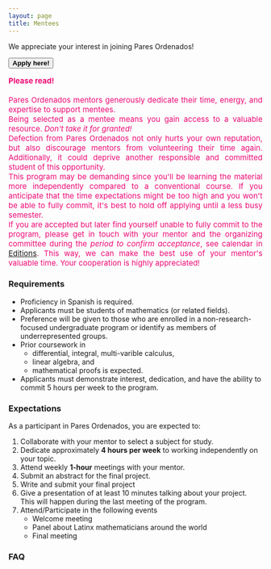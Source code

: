 ```yaml
---
layout: page
title: Mentees
---
```


We appreciate your interest in joining Pares Ordenados!

<span onclick="window.open('https://duke.qualtrics.com/jfe/form/SV_cYXr4wk1a92dObY')" style="cursor: pointer">
    <button class="button1"><b>Apply here!</b></button>
</span>

<div style="text-align: justify">
<div style="color: #ED0974">
<p style="font-size: 15px" style="line-height: 110%">
<b>Please read!</b>
<br>
<br>
Pares Ordenados mentors generously dedicate their time, energy, and expertise to support mentees.
<br>
Being selected as a mentee means you gain access to a valuable resource. <i>Don't take it for granted!</i> 
<br>
Defection from Pares Ordenados not only hurts your own reputation, but also discourage mentors from volunteering their time again. Additionally, it could deprive another responsible and committed student of this opportunity.
<br>
This program may be demanding since you'll be learning the material more independently compared to a conventional course. If you anticipate that the time expectations might be too high and you won't be able to fully commit, it's best to hold off applying until a less busy semester.
<br>
If you are accepted but later find yourself unable to fully commit to the program, please get in touch with your mentor and the organizing committee during the <i>period to confirm acceptance</i>, see calendar in <a href="{{ '/ediciones' | prepend: site.baseurl }}">Editions</a>. This way, we can make the best use of your mentor's valuable time. Your cooperation is highly appreciated!
</p>
</div>
</div>

### Requirements
- Proficiency in Spanish is required.
- Applicants must be students of mathematics (or related fields).
- Preference will be given to those who are enrolled in a non-research-focused undergraduate program or identify as members of underrepresented groups.
- Prior coursework in
    - differential, integral, multi-varible calculus,
    - linear algebra, and
    - mathematical proofs
is expected.
- Applicants must demonstrate interest, dedication, and have the ability to commit 5 hours per week to the program.

### Expectations
As a participant in Pares Ordenados, you are expected to:

1. Collaborate with your mentor to select a subject for study.
2. Dedicate approximately <b>4 hours per week</b> to working independently on your topic.
3. Attend weekly <b>1-hour</b> meetings with your mentor.
4. Submit an abstract for the final project.
5. Write and submit your final project 
6. Give a presentation of at least 10 minutes talking about your project. This will happen during the last meeting of the program.
7. Attend/Participate in the following events
    - Welcome meeting
    - Panel about Latinx mathematicians around the world
    - Final meeting

### FAQ